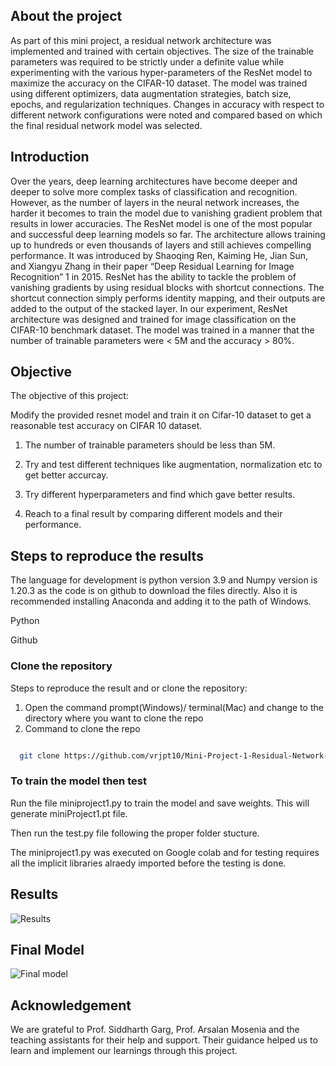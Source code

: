 
 ## About the project
 
 As part of this mini project, a residual network architecture was implemented and trained with certain objectives. The size of the trainable parameters was required to be strictly under a definite value while experimenting with the various hyper-parameters of the ResNet model to maximize the accuracy on the CIFAR-10 dataset. The model was trained using different optimizers, data augmentation strategies, batch size, epochs, and regularization techniques. Changes in accuracy with respect to different network configurations were noted and compared based on which the final residual network model was selected. 
 
 ## Introduction
 
 Over the years, deep learning architectures have become deeper and deeper to solve more complex tasks of classification and recognition. However, as the number of layers in the neural network increases, the harder it becomes to train the model due to vanishing gradient problem that results in lower accuracies. The ResNet model is one of the most popular and successful deep learning models so far. The architecture allows training up to hundreds or even thousands of layers and still achieves compelling performance. It was introduced by Shaoqing Ren, Kaiming He, Jian Sun, and Xiangyu Zhang in their paper “Deep Residual Learning for Image Recognition” 1 in 2015. ResNet has the ability to tackle the problem of vanishing gradients by using residual blocks with shortcut connections. The shortcut connection simply performs identity mapping, and their outputs are added to the output of the stacked layer. In our experiment, ResNet architecture was designed and trained for image classification on the CIFAR-10 benchmark dataset. The model was trained in a manner that the number of trainable parameters were < 5M and the accuracy > 80%.
 
 ## Objective
 
  The objective of this project:

Modify the provided resnet model and train it on Cifar-10 dataset to get a reasonable test accuracy on CIFAR 10 dataset.

1. The number of trainable parameters should be less than 5M.

2. Try and test different techniques like augmentation, normalization etc to get better accurcay.

3. Try different hyperparameters and find which gave better results.
4. Reach to a final result by comparing different models and their performance.

## Steps to reproduce the results

The language for development is python version 3.9 and Numpy version is 1.20.3 as the code is on github to download the files directly. Also it is recommended installing Anaconda and adding it to the path of Windows.

Python

Github

### Clone the repository
Steps to reproduce the result and or clone the repository:

1. Open the command prompt(Windows)/ terminal(Mac) and change to the directory where you want to clone the repo
2. Command to clone the repo

```bash

  git clone https://github.com/vrjpt10/Mini-Project-1-Residual-Network-Design.git
```
### To train the model then test

Run the file miniproject1.py to train the model and save weights. This will generate miniProject1.pt file.

Then run the test.py file following the proper folder stucture.

The miniproject1.py was executed on Google colab and for testing requires all the implicit libraries alraedy imported before the testing is done.

## Results

![Results](https://user-images.githubusercontent.com/85714572/160190271-1aa02a06-4991-40d0-89ad-5d54ec704cbb.png)

## Final Model

![Final model](https://user-images.githubusercontent.com/85714572/160190635-dcc91216-e8c9-445e-8d51-2373ca448cbb.png)

## Acknowledgement

We are grateful to Prof. Siddharth Garg, Prof. Arsalan Mosenia and the teaching assistants for their help and support. Their guidance helped us to learn and implement our learnings through this project.
